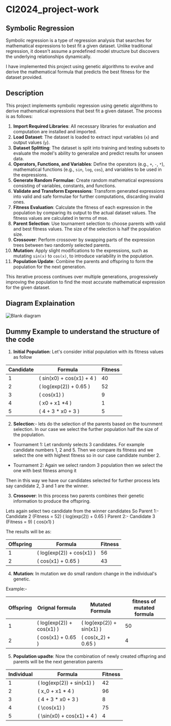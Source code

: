 # CI2024_project-work

## Symbolic Regression

Symbolic regression is a type of regression analysis that searches for mathematical expressions to best fit a given dataset. Unlike traditional regression, it doesn't assume a predefined model structure but discovers the underlying relationships dynamically.

I have implemented this project using genetic algorithms to evolve and derive the mathematical formula that predicts the best fitness for the dataset provided.

## Description

This project implements symbolic regression using genetic algorithms to derive mathematical expressions that best fit a given dataset. The process is as follows:

1. **Import Required Libraries**: All necessary libraries for evaluation and computation are installed and imported.
2. **Load Dataset**: The dataset is loaded to extract input variables (`x`) and output values (`y`).
3. **Dataset Splitting**: The dataset is split into training and testing subsets to evaluate the model's ability to generalize and predict results for unseen data.
4. **Operators, Functions, and Variables**: Define the operators (e.g., `+`, `-`, `*`), mathematical functions (e.g., `sin`, `log`, `cos`), and variables to be used in the expressions.
5. **Generate Random Formulae**: Create random mathematical expressions consisting of variables, constants, and functions.
6. **Validate and Transform Expressions**: Transform generated expressions into valid and safe formulae for further computations, discarding invalid ones.
7. **Fitness Evaluation**: Calculate the fitness of each expression in the population by comparing its output to the actual dataset values. The fitness values are calculated in terms of mse. 
8. **Parent Selection**: Use tournament selection to choose parents with valid and best fitness values. The size of the selection is half the population size.
9. **Crossover**: Perform crossover by swapping parts of the expression trees between two randomly selected parents.
10. **Mutation**: Apply slight modifications to the expressions, such as mutating `sin(x)` to `cos(x)`, to introduce variability in the population.
11. **Population Update**: Combine the parents and offspring to form the population for the next generation.

This iterative process continues over multiple generations, progressively improving the population to find the most accurate mathematical expression for the given dataset.

## Diagram Explaination 

![Blank diagram](https://github.com/user-attachments/assets/525abcaa-ee27-442f-a15e-5ae88d51448a)


## Dummy Example to understand the structure of the code
 
1. **Initial Population**: Let's consider initial population with its fitness values as follow

| Candidate | Formula                          | Fitness |
|-----------|----------------------------------|---------|
| 1         | \( sin(x0) + cos(x1) + 4 \) | 40      |
| 2         | \( log(exp(2)) + 0.65 \)      | 52      |
| 3         | \( cos(x1) \)                 | 9       |
| 4         | \( x0 + x1 *4 \)         | 1       |
| 5         | \( 4 + 3 * x0 + 3 \)       | 5       |


2. **Selection**:- lets do the selection of the parents based on the tournment selection. In our case we select the further population half the size of the population. 

- Tournament 1:
  Let randomly selects 3 candidates. For example candidate numbers 1, 2 and 5.
  Then we compare its fitness and we select the one with highest fitness so in our case candidate number 2.

- Tournament 2:
    Again we select random 3 population
    then we select the one with best fitness among it

Then in this way we have our candidates selected for further process lets say
candidate 2, 3 and 1 are the winner.

3. **Crossover**: In this process two parents combines their genetic information to produce the offspring.

Lets again select two candidate from the winner candidates
So Parent 1:- Candidate 2 (Fitness = 52) \( log(exp(2)) + 0.65 \)
   Parent 2:- Candidate 3 (Fitness = 9) \( cos(x1) \)

   The results will be as:

   | Offspring | Formula                          | Fitness|
   |-----------|----------------------------------|--------|
   | 1         | \( log(exp(2)) + cos(x1) \)      | 56     |
   | 2         | \( cos(x1) + 0.65 \)             | 43     |

4. **Mutation**: In mutation we do small random change in the individual's genetic.

Example:-

|Offspring | Orignal formula | Mutated Formula | fitness of mutated formula| 
|-----------|----------------------------------|----------------------------------|--------|
| 1         | \( log(exp(2)) + cos(x1) \) | \( log(exp(2)) + sin(x1) \)   | 50 |
|2         | \( cos(x1) + 0.65 \)  | \( cos(x_2) + 0.65 ) | 4|

5. **Population upadte**: Now the combination of newly created offspring and parents will be the next generation parents

| Individual | Formula                               | Fitness  |
|------------|---------------------------------------|----------|
| 1          | \( log(exp(2)) + sin(x1) \)       | 42 |
| 2          | \( x_0 + x1 * 4 \)              | 96 |
| 3          | \( 4 + 3 * x0 + 3 \)            | 8 |
| 4          | \( \cos(x1) \)                       | 75 |
| 5          | \( \sin(x0) + cos(x1) + 4 \)       | 4 |

  







